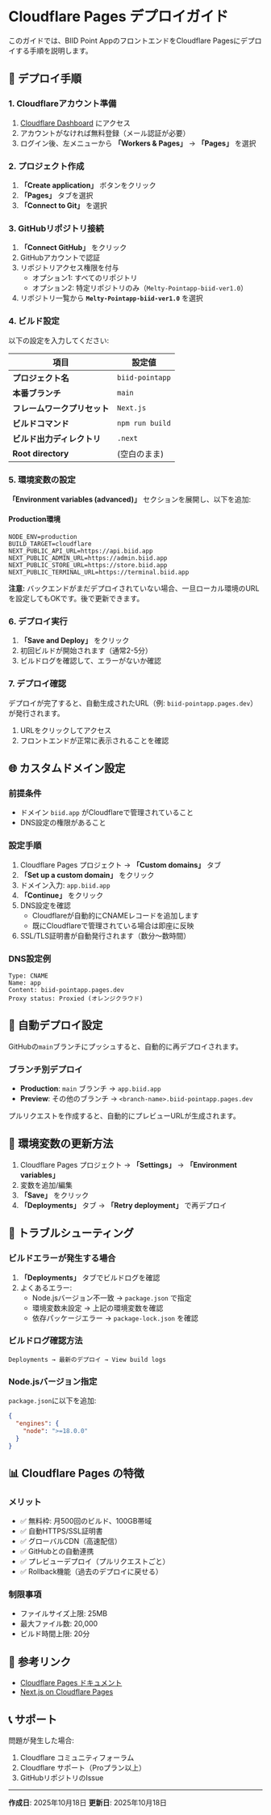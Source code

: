 # Cloudflare Pages デプロイガイド

このガイドでは、BIID Point AppのフロントエンドをCloudflare Pagesにデプロイする手順を説明します。

## 🚀 デプロイ手順

### 1. Cloudflareアカウント準備

1. [Cloudflare Dashboard](https://dash.cloudflare.com) にアクセス
2. アカウントがなければ無料登録（メール認証が必要）
3. ログイン後、左メニューから **「Workers & Pages」** → **「Pages」** を選択

### 2. プロジェクト作成

1. **「Create application」** ボタンをクリック
2. **「Pages」** タブを選択
3. **「Connect to Git」** を選択

### 3. GitHubリポジトリ接続

1. **「Connect GitHub」** をクリック
2. GitHubアカウントで認証
3. リポジトリアクセス権限を付与
   - オプション1: すべてのリポジトリ
   - オプション2: 特定リポジトリのみ（`Melty-Pointapp-biid-ver1.0`）
4. リポジトリ一覧から **`Melty-Pointapp-biid-ver1.0`** を選択

### 4. ビルド設定

以下の設定を入力してください:

| 項目 | 設定値 |
|------|--------|
| **プロジェクト名** | `biid-pointapp` |
| **本番ブランチ** | `main` |
| **フレームワークプリセット** | `Next.js` |
| **ビルドコマンド** | `npm run build` |
| **ビルド出力ディレクトリ** | `.next` |
| **Root directory** | (空白のまま) |

### 5. 環境変数の設定

**「Environment variables (advanced)」** セクションを展開し、以下を追加:

#### Production環境

```
NODE_ENV=production
BUILD_TARGET=cloudflare
NEXT_PUBLIC_API_URL=https://api.biid.app
NEXT_PUBLIC_ADMIN_URL=https://admin.biid.app
NEXT_PUBLIC_STORE_URL=https://store.biid.app
NEXT_PUBLIC_TERMINAL_URL=https://terminal.biid.app
```

**注意:** バックエンドがまだデプロイされていない場合、一旦ローカル環境のURLを設定してもOKです。後で更新できます。

### 6. デプロイ実行

1. **「Save and Deploy」** をクリック
2. 初回ビルドが開始されます（通常2-5分）
3. ビルドログを確認して、エラーがないか確認

### 7. デプロイ確認

デプロイが完了すると、自動生成されたURL（例: `biid-pointapp.pages.dev`）が発行されます。

1. URLをクリックしてアクセス
2. フロントエンドが正常に表示されることを確認

## 🌐 カスタムドメイン設定

### 前提条件
- ドメイン `biid.app` がCloudflareで管理されていること
- DNS設定の権限があること

### 設定手順

1. Cloudflare Pages プロジェクト → **「Custom domains」** タブ
2. **「Set up a custom domain」** をクリック
3. ドメイン入力: `app.biid.app`
4. **「Continue」** をクリック
5. DNS設定を確認
   - Cloudflareが自動的にCNAMEレコードを追加します
   - 既にCloudflareで管理されている場合は即座に反映
6. SSL/TLS証明書が自動発行されます（数分～数時間）

### DNS設定例

```
Type: CNAME
Name: app
Content: biid-pointapp.pages.dev
Proxy status: Proxied (オレンジクラウド)
```

## 🔄 自動デプロイ設定

GitHubの`main`ブランチにプッシュすると、自動的に再デプロイされます。

### ブランチ別デプロイ

- **Production**: `main` ブランチ → `app.biid.app`
- **Preview**: その他のブランチ → `<branch-name>.biid-pointapp.pages.dev`

プルリクエストを作成すると、自動的にプレビューURLが生成されます。

## 📝 環境変数の更新方法

1. Cloudflare Pages プロジェクト → **「Settings」** → **「Environment variables」**
2. 変数を追加/編集
3. **「Save」** をクリック
4. **「Deployments」** タブ → **「Retry deployment」** で再デプロイ

## 🐛 トラブルシューティング

### ビルドエラーが発生する場合

1. **「Deployments」** タブでビルドログを確認
2. よくあるエラー:
   - Node.jsバージョン不一致 → `package.json` で指定
   - 環境変数未設定 → 上記の環境変数を確認
   - 依存パッケージエラー → `package-lock.json` を確認

### ビルドログ確認方法

```
Deployments → 最新のデプロイ → View build logs
```

### Node.jsバージョン指定

`package.json`に以下を追加:

```json
{
  "engines": {
    "node": ">=18.0.0"
  }
}
```

## 📊 Cloudflare Pages の特徴

### メリット
- ✅ 無料枠: 月500回のビルド、100GB帯域
- ✅ 自動HTTPS/SSL証明書
- ✅ グローバルCDN（高速配信）
- ✅ GitHubとの自動連携
- ✅ プレビューデプロイ（プルリクエストごと）
- ✅ Rollback機能（過去のデプロイに戻せる）

### 制限事項
- ファイルサイズ上限: 25MB
- 最大ファイル数: 20,000
- ビルド時間上限: 20分

## 🔗 参考リンク

- [Cloudflare Pages ドキュメント](https://developers.cloudflare.com/pages/)
- [Next.js on Cloudflare Pages](https://developers.cloudflare.com/pages/framework-guides/nextjs/)

## 📞 サポート

問題が発生した場合:
1. Cloudflare コミュニティフォーラム
2. Cloudflare サポート（Proプラン以上）
3. GitHubリポジトリのIssue

---

**作成日**: 2025年10月18日
**更新日**: 2025年10月18日
